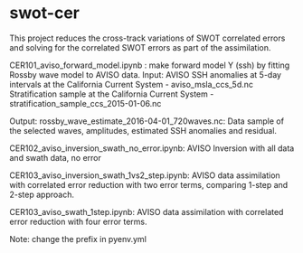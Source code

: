 # swot-cer

This project reduces the cross-track variations of SWOT correlated errors and solving for the correlated SWOT errors as part of the assimilation.

CER101_aviso_forward_model.ipynb : make forward model Y (ssh) by fitting Rossby wave model to AVISO data.
Input: AVISO SSH anomalies at 5-day intervals at the California Current System - aviso_msla_ccs_5d.nc Stratification sample at the California Current System - stratification_sample_ccs_2015-01-06.nc

Output: rossby_wave_estimate_2016-04-01_720waves.nc: Data sample of the selected waves, amplitudes, estimated SSH anomalies and residual.

CER102_aviso_inversion_swath_no_error.ipynb: AVISO Inversion with all data and swath data, no error

CER103_aviso_inversion_swath_1vs2_step.ipynb: AVISO data assimilation with correlated error reduction with two error terms, comparing 1-step and 2-step approach.

CER103_aviso_swath_1step.ipynb: AVISO data assimilation with correlated error reduction with four error terms.

Note: change the prefix in pyenv.yml
